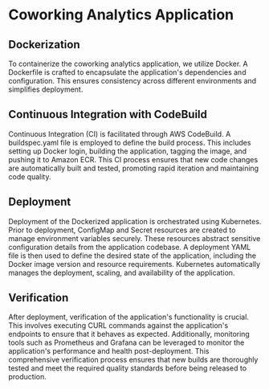 # Coworking Analytics Application

## Dockerization

To containerize the coworking analytics application, we utilize Docker. A Dockerfile is crafted to encapsulate the application's dependencies and configuration. This ensures consistency across different environments and simplifies deployment.

## Continuous Integration with CodeBuild

Continuous Integration (CI) is facilitated through AWS CodeBuild. A buildspec.yaml file is employed to define the build process. This includes setting up Docker login, building the application, tagging the image, and pushing it to Amazon ECR. This CI process ensures that new code changes are automatically built and tested, promoting rapid iteration and maintaining code quality.

## Deployment

Deployment of the Dockerized application is orchestrated using Kubernetes. Prior to deployment, ConfigMap and Secret resources are created to manage environment variables securely. These resources abstract sensitive configuration details from the application codebase. A deployment YAML file is then used to define the desired state of the application, including the Docker image version and resource requirements. Kubernetes automatically manages the deployment, scaling, and availability of the application.

## Verification

After deployment, verification of the application's functionality is crucial. This involves executing CURL commands against the application's endpoints to ensure that it behaves as expected. Additionally, monitoring tools such as Prometheus and Grafana can be leveraged to monitor the application's performance and health post-deployment. This comprehensive verification process ensures that new builds are thoroughly tested and meet the required quality standards before being released to production.





